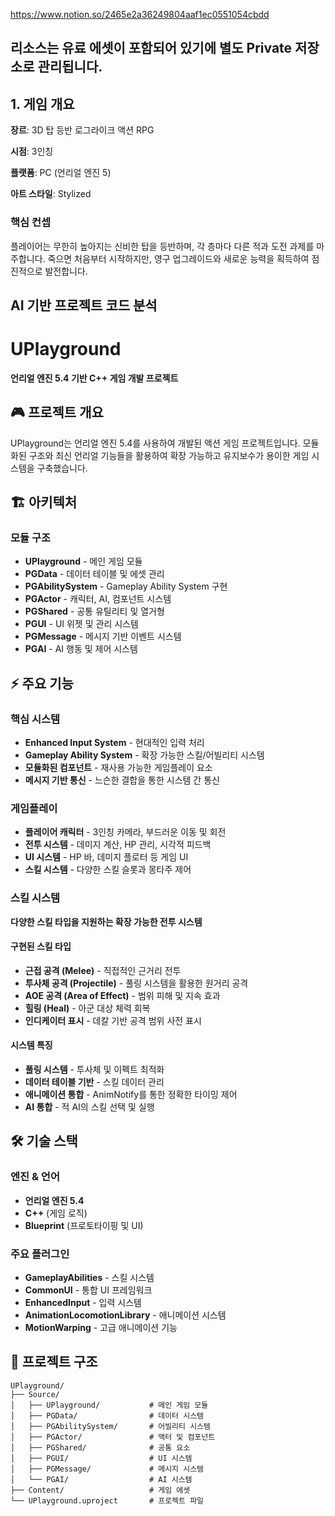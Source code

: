 https://www.notion.so/2465e2a36249804aaf1ec0551054cbdd

## 리소스는 유료 에셋이 포함되어 있기에 별도 Private 저장소로 관리됩니다.

## 1. 게임 개요

**장르**: 3D 탑 등반 로그라이크 액션 RPG

**시점**: 3인칭

**플랫폼**: PC (언리얼 엔진 5)

**아트 스타일**: Stylized

### 핵심 컨셉

플레이어는 무한히 높아지는 신비한 탑을 등반하며, 각 층마다 다른 적과 도전 과제를 마주합니다. 죽으면 처음부터 시작하지만, 영구 업그레이드와 새로운 능력을 획득하여 점진적으로 발전합니다.


## AI 기반 프로젝트 코드 분석
# UPlayground

**언리얼 엔진 5.4 기반 C++ 게임 개발 프로젝트**

## 🎮 프로젝트 개요

UPlayground는 언리얼 엔진 5.4를 사용하여 개발된 액션 게임 프로젝트입니다. 모듈화된 구조와 최신 언리얼 기능들을 활용하여 확장 가능하고 유지보수가 용이한 게임 시스템을 구축했습니다.

## 🏗️ 아키텍처

### 모듈 구조
- **UPlayground** - 메인 게임 모듈
- **PGData** - 데이터 테이블 및 에셋 관리
- **PGAbilitySystem** - Gameplay Ability System 구현
- **PGActor** - 캐릭터, AI, 컴포넌트 시스템
- **PGShared** - 공통 유틸리티 및 열거형
- **PGUI** - UI 위젯 및 관리 시스템
- **PGMessage** - 메시지 기반 이벤트 시스템
- **PGAI** - AI 행동 및 제어 시스템

## ⚡ 주요 기능

### 핵심 시스템
- **Enhanced Input System** - 현대적인 입력 처리
- **Gameplay Ability System** - 확장 가능한 스킬/어빌리티 시스템
- **모듈화된 컴포넌트** - 재사용 가능한 게임플레이 요소
- **메시지 기반 통신** - 느슨한 결합을 통한 시스템 간 통신

### 게임플레이
- **플레이어 캐릭터** - 3인칭 카메라, 부드러운 이동 및 회전
- **전투 시스템** - 데미지 계산, HP 관리, 시각적 피드백
- **UI 시스템** - HP 바, 데미지 플로터 등 게임 UI
- **스킬 시스템** - 다양한 스킬 슬롯과 몽타주 제어

### 스킬 시스템
**다양한 스킬 타입을 지원하는 확장 가능한 전투 시스템**

#### 구현된 스킬 타입
- **근접 공격 (Melee)** - 직접적인 근거리 전투
- **투사체 공격 (Projectile)** - 풀링 시스템을 활용한 원거리 공격
- **AOE 공격 (Area of Effect)** - 범위 피해 및 지속 효과
- **힐링 (Heal)** - 아군 대상 체력 회복
- **인디케이터 표시** - 데칼 기반 공격 범위 사전 표시

#### 시스템 특징
- **풀링 시스템** - 투사체 및 이펙트 최적화
- **데이터 테이블 기반** - 스킬 데이터 관리
- **애니메이션 통합** - AnimNotify를 통한 정확한 타이밍 제어
- **AI 통합** - 적 AI의 스킬 선택 및 실행

## 🛠️ 기술 스택

### 엔진 & 언어
- **언리얼 엔진 5.4**
- **C++** (게임 로직)
- **Blueprint** (프로토타이핑 및 UI)

### 주요 플러그인
- **GameplayAbilities** - 스킬 시스템
- **CommonUI** - 통합 UI 프레임워크
- **EnhancedInput** - 입력 시스템
- **AnimationLocomotionLibrary** - 애니메이션 시스템
- **MotionWarping** - 고급 애니메이션 기능

## 📁 프로젝트 구조

```
UPlayground/
├── Source/
│   ├── UPlayground/           # 메인 게임 모듈
│   ├── PGData/                # 데이터 시스템
│   ├── PGAbilitySystem/       # 어빌리티 시스템
│   ├── PGActor/               # 액터 및 컴포넌트
│   ├── PGShared/              # 공통 요소
│   ├── PGUI/                  # UI 시스템
│   ├── PGMessage/             # 메시지 시스템
│   └── PGAI/                  # AI 시스템
├── Content/                   # 게임 에셋
└── UPlayground.uproject       # 프로젝트 파일
```
